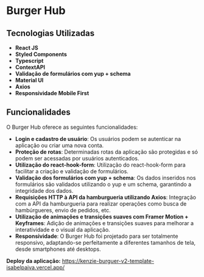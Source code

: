 # Burger Hub

## Tecnologias Utilizadas

- **React JS**
- **Styled Components**
- **Typescript**
- **ContextAPI**
- **Validação de formulários com yup + schema**
- **Material UI**
- **Axios**
- **Responsividade Mobile First**

## Funcionalidades

O Burger Hub oferece as seguintes funcionalidades:

- **Login e cadastro de usuário**: Os usuários podem se autenticar na aplicação ou criar uma nova conta.
- **Proteção de rotas**: Determinadas rotas da aplicação são protegidas e só podem ser acessadas por usuários autenticados.
- **Utilização do react-hook-form**: Utilização do react-hook-form para facilitar a criação e validação de formulários.
- **Validação dos formulários com yup + schema**: Os dados inseridos nos formulários são validados utilizando o yup e um schema, garantindo a integridade dos dados.
- **Requisições HTTP à API da hamburgueria utilizando Axios**: Integração com a API da hamburgueria para realizar operações como busca de hambúrgueres, envio de pedidos, etc.
- **Utilização de animações e transições suaves com Framer Motion + Keyframes**: Adição de animações e transições suaves para melhorar a interatividade e o visual da aplicação.
- **Responsividade**: O Burger Hub foi projetado para ser totalmente responsivo, adaptando-se perfeitamente a diferentes tamanhos de tela, desde smartphones até desktops.

**Deploy da aplicação:** https://kenzie-burguer-v2-template-isabelpaiva.vercel.app/
